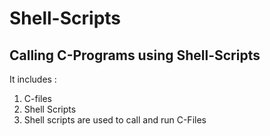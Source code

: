 # Shell-Scripts
<h2 color="blue">Calling C-Programs using Shell-Scripts</h2>
It includes :
<ol><li>C-files</li>
  <li>Shell Scripts</li>
  <li>Shell scripts are used to call and run C-Files</li>
  </ol> 
